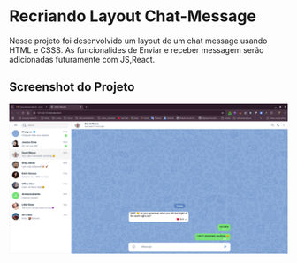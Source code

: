 # Recriando Layout Chat-Message

Nesse projeto foi desenvolvido um layout de um chat message usando HTML e CSSS.
As funcionalides de Enviar e receber messagem serão adicionadas futuramente com JS,React.

## Screenshot do Projeto
<img src="https://github.com/romario-rodrigues/recriandolayoutchat/blob/main/src/assets/images/screenshot.png">

